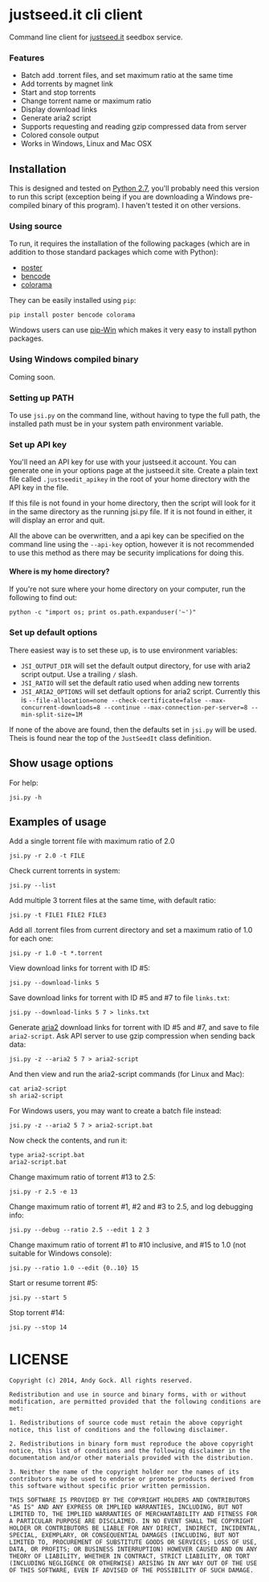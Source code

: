 # justseed.it cli client

Command line client for [justseed.it](https://justseed.it) seedbox service.

### Features

- Batch add .torrent files, and set maximum ratio at the same time
- Add torrents by magnet link
- Start and stop torrents
- Change torrent name or maximum ratio
- Display download links
- Generate aria2 script
- Supports requesting and reading gzip compressed data from server
- Colored console output
- Works in Windows, Linux and Mac OSX

## Installation

This is designed and tested on [Python 2.7](http://www.python.org/download/), you'll probably need this version to run this script (exception being if you are downloading a Windows pre-compiled binary of this program). I haven't tested it on other versions.

### Using source

To run, it requires the installation of the following packages (which are in addition to those standard packages which come with Python):

- [poster](http://pypi.python.org/pypi/poster/)
- [bencode](http://pypi.python.org/pypi/bencode/)
- [colorama](https://pypi.python.org/pypi/colorama)

They can be easily installed using `pip`:

	pip install poster bencode colorama

Windows users can use [pip-Win](https://sites.google.com/site/pydatalog/python/pip-for-windows) which makes it very easy to install python packages.

### Using Windows compiled binary

Coming soon.

### Setting up PATH

To use `jsi.py` on the command line, without having to type the full path, the installed path must be in your system path environment variable.

### Set up API key

You'll need an API key for use with your justseed.it account. You can generate one in your options page at the justseed.it site. Create a plain text file called `.justseedit_apikey` in the root of your home directory with the API key in the file.

If this file is not found in your home directory, then the script will look for it in the same directory as the running jsi.py file. If it is not found in either, it will display an error and quit.

All the above can be overwritten, and a api key can be specified on the command line using the `--api-key` option, however it is not recommended to use this method as there may be security implications for doing this.

#### Where is my home directory?

If you're not sure where your home directory on your computer, run the following to find out:

	python -c "import os; print os.path.expanduser('~')"

### Set up default options

There easiest way is to set these up, is to use environment variables:

- `JSI_OUTPUT_DIR` will set the default output directory, for use with aria2 script output. Use a trailing `/` slash.
- `JSI_RATIO` will set the default ratio used when adding new torrents
- `JSI_ARIA2_OPTIONS` will set detfault options for aria2 script. Currently this is `--file-allocation=none --check-certificate=false --max-concurrent-downloads=8 --continue --max-connection-per-server=8 --min-split-size=1M`

If none of the above are found, then the defaults set in `jsi.py` will be used. Theis is found near the top of the `JustSeedIt` class definition.

## Show usage options

For help:

	jsi.py -h
	
## Examples of usage

Add a single torrent file with maximum ratio of 2.0

	jsi.py -r 2.0 -t FILE
	
Check current torrents in system:

	jsi.py --list
	
Add multiple 3 torrent files at the same time, with default ratio:

	jsi.py -t FILE1 FILE2 FILE3

Add all .torrent files from current directory and set a maximum ratio of 1.0 for each one:

	jsi.py -r 1.0 -t *.torrent
	
View download links for torrent with ID #5:

	jsi.py --download-links 5

Save download links for torrent with ID #5 and #7 to file `links.txt`:

	jsi.py --download-links 5 7 > links.txt
	
Generate [aria2](http://aria2.sourceforge.net/) download links for torrent with ID #5 and #7, and save to file `aria2-script`.
Ask API server to use gzip compression when sending back data:

	jsi.py -z --aria2 5 7 > aria2-script
	
And then view and run the aria2-script commands (for Linux and Mac):

	cat aria2-script
	sh aria2-script
	
For Windows users, you may want to create a batch file instead:

	jsi.py -z --aria2 5 7 > aria2-script.bat
	
Now check the contents, and run it:

	type aria2-script.bat
	aria2-script.bat
	
Change maximum ratio of torrent #13 to 2.5:

	jsi.py -r 2.5 -e 13
	
Change maximum ratio of torrent #1, #2 and #3 to 2.5, and log debugging info:
	
	jsi.py --debug --ratio 2.5 --edit 1 2 3
	
Change maximum ratio of torrent #1 to #10 inclusive, and #15 to 1.0 (not suitable for Windows console):

	jsi.py --ratio 1.0 --edit {0..10} 15
	
Start or resume torrent #5:

	jsi.py --start 5

Stop torrent #14:

	jsi.py --stop 14
	
# LICENSE
	
	Copyright (c) 2014, Andy Gock. All rights reserved.

	Redistribution and use in source and binary forms, with or without
	modification, are permitted provided that the following conditions are
	met:

	1. Redistributions of source code must retain the above copyright
	notice, this list of conditions and the following disclaimer.

	2. Redistributions in binary form must reproduce the above copyright
	notice, this list of conditions and the following disclaimer in the
	documentation and/or other materials provided with the distribution.

	3. Neither the name of the copyright holder nor the names of its
	contributors may be used to endorse or promote products derived from
	this software without specific prior written permission.

	THIS SOFTWARE IS PROVIDED BY THE COPYRIGHT HOLDERS AND CONTRIBUTORS
	"AS IS" AND ANY EXPRESS OR IMPLIED WARRANTIES, INCLUDING, BUT NOT
	LIMITED TO, THE IMPLIED WARRANTIES OF MERCHANTABILITY AND FITNESS FOR
	A PARTICULAR PURPOSE ARE DISCLAIMED. IN NO EVENT SHALL THE COPYRIGHT
	HOLDER OR CONTRIBUTORS BE LIABLE FOR ANY DIRECT, INDIRECT, INCIDENTAL,
	SPECIAL, EXEMPLARY, OR CONSEQUENTIAL DAMAGES (INCLUDING, BUT NOT
	LIMITED TO, PROCUREMENT OF SUBSTITUTE GOODS OR SERVICES; LOSS OF USE,
	DATA, OR PROFITS; OR BUSINESS INTERRUPTION) HOWEVER CAUSED AND ON ANY
	THEORY OF LIABILITY, WHETHER IN CONTRACT, STRICT LIABILITY, OR TORT
	(INCLUDING NEGLIGENCE OR OTHERWISE) ARISING IN ANY WAY OUT OF THE USE
	OF THIS SOFTWARE, EVEN IF ADVISED OF THE POSSIBILITY OF SUCH DAMAGE.	